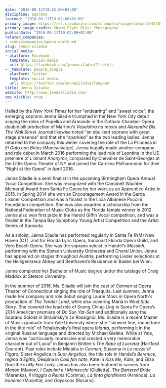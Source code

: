 ```yaml
---
date: "2016-09-11T19:02:00+02:00"
discipline: Soprano
lastmod: "2016-09-11T19:02:00+02:00"
primary_image: https://res.cloudinary.com/schmopera/image/upload/v1545409169/media/webhook-uploads/1473613236145/2016-09-11---Jenna-Siladie-HS.jpg.jpg
primary_image_credit: Shawn Flynt Blair Photography
publishDate: "2016-09-11T19:02:00+02:00"
related_companies:
- scene/companies/opera-north.md
slug: jenna-siladie
social_media:
- platform: Facebook
  template: social-media
  url: https://facebook.com/jennasiladie/?fref=ts
- _template: people_single
  platform: Twitter
  template: social-media
  url: https://twitter.com/JennaSiladie?lang=en
title: Jenna Siladie
website: http://www.jennasiladie.com/
cms_visible: true
---
```


Hailed by the *New York Times* for her "endearing" and "sweet voice", the emerging soprano Jenna Siladie triumphed in her New York City debut singing the roles of Popelka and Armande in the Gotham Chamber Opera double bill production of Martinu's *Veselohra na moste* and *Alexandre Bis*. *The Wall Street Journal* likewise noted “an ebullient soprano with great stage presence” and that she “sparkled” as the two leading ladies. Jenna returned to the company this winter covering the role of the La Princesa in *El Gato con Botas* (Montsalvatge). Jenna happily made another company and role debut in March 2016 performing the lead role of Leontine in the US premiere of *L'amant Anonyme*, composed by Chevalier de Saint-Georges at the Little Opera Theater of NY and joined the Carolina Philharmonic for their “Night at the Opera” in April 2016.

Jenna Siladie is a semi finalist in the upcoming Birmingham Opera Annual Vocal Competition. She was recognized with the Campbell Wachter Memorial Award from Santa Fe Opera for her work as an Apprentice Artist in 2015. In Spring 2014 she won an Encouragement Award in the Gerda Lissner Competition and was a finalist in the Licia Albanese Puccini Foundation competition. She was also awarded a scholarship from the National Federation of Music Clubs as the Florida female winner in 2012. Jenna also won first prize in the Harold Giffin Vocal competition, and was a finalist in the Tampa Bay Symphony Young Artist Competition and the Artist Series of Sarasota. 
 
As a soloist, Jenna Siladie has performed regularly in Santa Fe (NM) New Haven (CT), and for Florida Lyric Opera, Suncoast Florida Opera Guild, and Vero Beach Opera. She was the soprano soloist in Handel’s *Messiah*, performing with the Stetson University Orchestra and Choral Union. Jenna has appeared on stages throughout Austria, performing Lieder selections at the Heiligenkreuz Abbey and Beethoven’s Residence in Baden bei Wien.
 
Jenna completed her Bachelor of Music degree under the tutelage of Craig Maddox at Stetson University.

In the summer of 2016, Ms. Siladie will join the cast of *Carmen* at Opera Theater of Connecticut singing the role of Frasquita. Last summer, Jenna made her company and role debut singing Laurie Moss in Opera North's production of *The Tender Land*, while also covering Maria in *West Side Story*. She covered the lead role of Soong Ching-Ling in Santa Fe Opera’s 2014 American premiere of *Dr. Sun Yat-Sen* and additionally sang the Soprano Soloist in Stravinsky's *Le Rossignol*. Ms. Siladie is a recent Master of Music graduate from Yale University where she "showed fine, round tone in the title role” of Tchaikovsky’s final opera *Iolanta*, performing it in the original Russian language and directed by Michael Gieleta. While at Yale, Jenna was "particularly impressive and created a very memorable character out of Lucia" in Benjamin Britten's *The Rape of Lucretia* (Hartford Courant). Past roles include Micaëla in *Carmen*, Susanna in *Le nozze di Figaro*, Sister Angelica in *Suor Angelica*, the title role in Handel’s *Berenice, regina d'Egitto*, Despina in *Così fan tutte*, Kate in *Kiss Me, Kate*, and Eliza Doolittle in *My Fair Lady*. Jenna has also been featured in scenes from *Manon* (Manon), *I Capuleti e i Montecchi* (Giulietta), *The Bartered Bride* (Marenka), *Il viaggio a Reims* (Corinna), *La finta giardiniera* (Arminda), *La bohème* (Musetta), and *Goyescas* (Rosario).  

